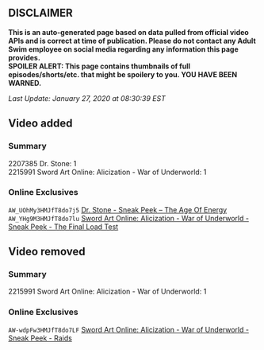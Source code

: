 ## DISCLAIMER
**This is an auto-generated page based on data pulled from official video APIs and is correct at time of publication. Please do not contact any Adult Swim employee on social media regarding any information this page provides.**  
**SPOILER ALERT: This page contains thumbnails of full episodes/shorts/etc. that might be spoilery to you. YOU HAVE BEEN WARNED.**  

_Last Update: January 27, 2020 at 08:30:39 EST_
## Video added
### Summary
2207385 Dr. Stone: 1  
2215991 Sword Art Online: Alicization - War of Underworld: 1  
### Online Exclusives
`AW_UOhMy3HMJfT8do7j5` [Dr. Stone - Sneak Peek – The Age Of Energy](https://www.adultswim.com/videos/dr-stone/sneak-peek-the-age-of-energy)  
`AW_YHg9M3HMJfT8do7lu` [Sword Art Online: Alicization - War of Underworld - Sneak Peek - The Final Load Test](https://www.adultswim.com/videos/sword-art-online-alicization-war-of-underworld/sneak-peek-the-final-load-test)  
## Video removed
### Summary
2215991 Sword Art Online: Alicization - War of Underworld: 1  
### Online Exclusives
`AW-wdpFw3HMJfT8do7LF` [Sword Art Online: Alicization - War of Underworld - Sneak Peek - Raids](https://www.adultswim.com/videos/sword-art-online-alicization-war-of-underworld/sneak-peek-raids)  
